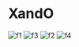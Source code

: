 # XandO
![f1](https://github.com/user-attachments/assets/c6e4e3cc-d11a-4118-bfcf-26819e9a1882)
![f3](https://github.com/user-attachments/assets/11615b6a-3f15-4dc6-8d4b-615881ffd0d5)
![f2](https://github.com/user-attachments/assets/645b6b29-4300-48f3-ba39-cb60d46391e8)
![f4](https://github.com/user-attachments/assets/4d058fd9-37b0-4cc1-b77b-8b3069d3597d)
